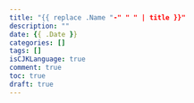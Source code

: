 ```yaml
---
title: "{{ replace .Name "-" " " | title }}"
description: ""
date: {{ .Date }}
categories: []
tags: []
isCJKLanguage: true
comment: true
toc: true
draft: true
---
```

